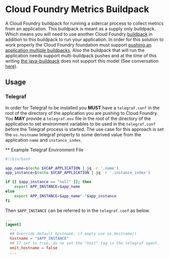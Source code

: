 # Cloud Foundry Metrics Buildpack

A Cloud Foundry buildpack for running a sidercar process to collect metrics from an application. This buildpack is meant as a supply only buildpack. Which means you will need to use another Cloud Foundry [buildpack](http://docs.cloudfoundry.org/buildpacks/) in addition to this buildpack to run your application. In order for this solution to work properly the Cloud Foundry foundation must support [pushing an application multiple buildpacks](https://docs.cloudfoundry.org/buildpacks/use-multiple-buildpacks.html). Also the buildpack that will run the application needs support multi-buildpack pushes and at the time of this writing [the java-buildpack](https://github.com/cloudfoundry/java-buildpack) does not support this model (See conversation [here](https://cloudfoundry.slack.com/archives/C03F5ELTK/p1532549907000513)).

## Usage 

### Telegraf

In order for Telegraf to be installed you **MUST** have a `telegraf.conf` in the root of the directory of the application you are pushing to Cloud Foundry. You **MAY** provide a `telegraf.env` file in the root of the directory of the application to set environment variables to be used in the `telegraf.conf` before the Telegraf process is started. The use case for this approach is set the `os.hostname` telegraf property to some derived value from the application `name` and `instance_index`.

** Example Telegraf Environment File

```bash
#!/bin/bash

app_name=$(echo $VCAP_APPLICATION | jq -r '.name')
app_instance=$(echo $VCAP_APPLICATION | jq -r '.instance_index')

if [[ $app_instance == "null" ]]; then 
    export APP_INSTANCE=$app_name
else
    export APP_INSTANCE=$app_name"-"$app_instance
fi
```

Then `$APP_INSTANCE` can be referred to in the `telegraf.conf` as below.

```conf
...
[agent]
  ...
  ## Override default hostname, if empty use os.Hostname()
  hostname = "$APP_INSTANCE"
  ## If set to true, do no set the "host" tag in the telegraf agent.
  omit_hostname = false
  ...
```
